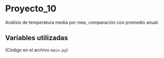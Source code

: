 # Proyecto_10

Análisis de temperatura media por mes, comparación con promedio anual.

## Variables utilizadas
(Código en el archivo `main.py`)